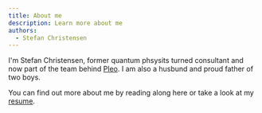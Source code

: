 ```yaml
---
title: About me
description: Learn more about me
authors:
  - Stefan Christensen
---
```


I'm Stefan Christensen, former quantum phsysits turned consultant and now part of the team behind [Pleo](www.pleo.io). I am also a husbund and proud father of two boys.

You can find out more about me by reading along here or take a look at my [resume](https://rxresu.me/schr/stefan-christensen-full).

